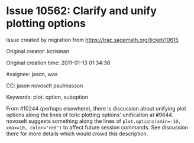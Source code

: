 # Issue 10562: Clarify and unify plotting options

Issue created by migration from https://trac.sagemath.org/ticket/10615

Original creator: kcrisman

Original creation time: 2011-01-13 01:34:38

Assignee: jason, was

CC:  jason novoselt paulmasson

Keywords: plot. option, suboption

From #10244 (perhaps elsewhere), there is discussion about unifying plot options along the lines of toric plotting options' unification at #9644.  novoselt suggests something along the lines of `plot.options(xmin=-10, xmax=10, color="red")` to affect future session commands.  See discussion there for more details which would crowd this description.
